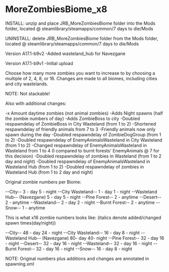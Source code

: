 # MoreZombiesBiome_x8

INSTALL: unzip and place JRB_MoreZombiesBiome folder into the Mods folder, located @ steamlibrary/steamapps/common/7 days to die/Mods

UNINSTALL: delete JRB_MoreZombiesBiome folder from the Mods folder, located @ steamlibrary/steamapps/common/7 days to die/Mods

Version A17.1-b9v2
-Added wasteland_hub for Navezgane

Version A17.1-b9v1
-Initial upload

Choose how many more zombies you want to increase to by choosing a multiple of 2, 4, 8, or 16. Changes are made to all biomes, including cities and city wastelands. 

NOTE: Not stackable!

Also with additional changes:

-x Amount daytime zombies (not animal zombies)
-Adds Night spawns (half the zombie numbers of day)
-Adds ZombieBoss to city
-Doubled respawndelay of ZombieBoss in City Wasteland (from 1 to 2)
-Shortened respawndelay of friendly animals from 7 to 3
-Friendly animals now only spawn during the day
-Doubled respawndelay of ZombieDogGroup (from 1 to 2)
-Doubled respawndelay of EnemyAnimalsWasteland in City Wasteland (from 1 to 2)
-Changed respawndelay of EnemyAnimalsWasteland in Wasteland from 1 to 4 (I compared to burnt forests' EnemyAnimals  @ 7 for this decision)
-Doubled respawndelay of zombies in Wasteland (from 1 to 2 day and night)
-Doubled respawndelay of EnemyAnimalsWasteland in Wasteland Hub (from 1 to 2)
-Doubled respawndelay of zombies in Wasteland Hub (from 1 to 2 day and night)

Original zombie numbers per Biome:

--City--
3 - day
5 - night
--City Wasteland--
1 - day
1 - night
--Wasteland Hub-- (Navezgane)
5 - day
5 - night
--Pine Forest--
2 - anytime
--Desert--
2 - anytime
--Wasteland--
2 - day
2 - night
--Burnt Forest--
2 - anytime
--Snow--
1 - anytime

This is what x16 zombie numbers looks like: 
(italics denote added/changed spawn times(day/night))

--City--
48 - day
24 - night
--City Wasteland--
16 - day
8 - night
--Wasteland Hub-- (Navezgane)
80- day
40- night
--Pine Forest--
32 - day
16 - night
--Desert--
32 - day
16 - night
--Wasteland--
32 - day
16 - night
--Burnt Forest--
32 - day
16 - night
--Snow--
16 - day
8 - night

NOTE: Original numbers plus additions and changes are annotated in spawning.xml
